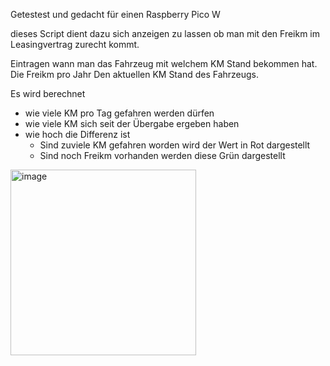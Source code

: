 Getestest und gedacht für einen Raspberry Pico W

dieses Script dient dazu sich anzeigen zu lassen ob man mit den Freikm im Leasingvertrag zurecht kommt.

Eintragen wann man das Fahrzeug mit welchem KM Stand bekommen hat.
Die Freikm pro Jahr
Den aktuellen KM Stand des Fahrzeugs.

Es wird berechnet
  - wie viele KM pro Tag gefahren werden dürfen
  - wie viele KM sich seit der Übergabe ergeben haben
  - wie hoch die Differenz ist
    -  Sind zuviele KM gefahren worden wird der Wert in Rot dargestellt
    -  Sind noch Freikm vorhanden werden diese Grün dargestellt

<img width="297" alt="image" src="https://github.com/Valgart/leasing_km/assets/119137735/a106589b-7b35-4aba-a7a3-af241786ff4f](https://github.com/Valgart/leasing_km/blob/main/Screenshot%2003.06.2025%20um%2021.19.57%20PM.png">
